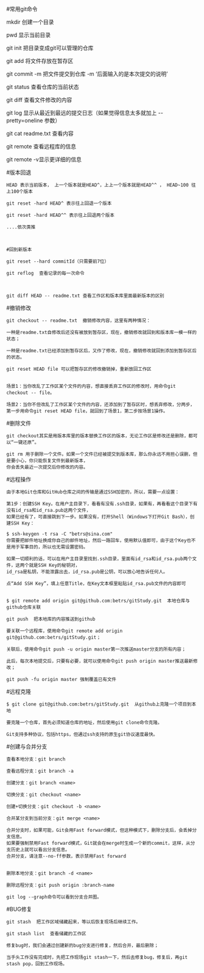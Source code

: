 #常用git命令

mkdir   创建一个目录

pwd  显示当前目录

git init  把目录变成git可以管理的仓库

git add  将文件存放在暂存区

git commit -m  把文件提交到仓库   -m  ‘后面输入的是本次提交的说明’

git status  查看仓库的当前状态

git diff  查看文件修改的内容

git log   显示从最近到最远的提交日志（如果觉得信息太多就加上 --pretty=oneline 参数）


git cat readme.txt  查看内容

git remote  查看远程库的信息 

git remote -v显示更详细的信息


#版本回退

	HEAD 表示当前版本， 上一个版本就是HEAD^，上上一个版本就是HEAD^^ ， HEAD~100 往上100个版本

	git reset -hard HEAD^ 表示往上回退一个版本

	git reset -hard HEAD^^ 表示往上回退两个版本

	....依次类推

	

	#回到新版本
	
	git reset --hard commitId（只需要前7位）

	git reflog  查看记录的每一次命令	



	git diff HEAD -- readme.txt 查看工作区和版本库里面最新版本的区别


#撤销修改

	git checkout -- readme.txt  撤销修改内容，这里有两种情况：

	一种是readme.txt自修改后还没有被放到暂存区，现在，撤销修改就回到和版本库一模一样的状态；

	一种是readme.txt已经添加到暂存区后，又作了修改，现在，撤销修改就回到添加到暂存区后的状态。

	git reset HEAD file 可以把暂存区的修改撤销掉，重新放回工作区


	场景1：当你改乱了工作区某个文件的内容，想直接丢弃工作区的修改时，用命令git checkout -- file。

	场景2：当你不但改乱了工作区某个文件的内容，还添加到了暂存区时，想丢弃修改，分两步，
	第一步用命令git reset HEAD file，就回到了场景1，第二步按场景1操作。


#删除文件

	git checkout其实是用版本库里的版本替换工作区的版本，无论工作区是修改还是删除，都可以“一键还原”。
	
	git rm 用于删除一个文件。如果一个文件已经被提交到版本库，那么你永远不用担心误删，但是要小心，你只能恢复文件到最新版本，
	你会丢失最近一次提交后你修改的内容。


#远程操作


	由于本地Git仓库和GitHub仓库之间的传输是通过SSH加密的，所以，需要一点设置：

	第1步：创建SSH Key。在用户主目录下，看看有没有.ssh目录，如果有，再看看这个目录下有没有id_rsa和id_rsa.pub这两个文件，
	如果已经有了，可直接跳到下一步。如果没有，打开Shell（Windows下打开Git Bash），创建SSH Key：

	$ ssh-keygen -t rsa -C "betrs@sina.com"
	你需要把邮件地址换成你自己的邮件地址，然后一路回车，使用默认值即可，由于这个Key也不是用于军事目的，所以也无需设置密码。

	如果一切顺利的话，可以在用户主目录里找到.ssh目录，里面有id_rsa和id_rsa.pub两个文件，这两个就是SSH Key的秘钥对，
	id_rsa是私钥，不能泄露出去，id_rsa.pub是公钥，可以放心地告诉任何人。

	点“Add SSH Key”，填上任意Title，在Key文本框里粘贴id_rsa.pub文件的内容即可


	$ git remote add origin git@github.com:betrs/gitStudy.git  本地仓库与github仓库关联

	git push  把本地库的内容推送到github

	要关联一个远程库，使用命令git remote add origin git@github.com:betrs/gitStudy.git；

	关联后，使用命令git push -u origin master第一次推送master分支的所有内容；

	此后，每次本地提交后，只要有必要，就可以使用命令git push origin master推送最新修改；

	git push -fu origin master 强制覆盖已有文件



#远程克隆

	$ git clone git@github.com:betrs/gitStudy.git  从github上克隆一个项目到本地

	要克隆一个仓库，首先必须知道仓库的地址，然后使用git clone命令克隆。

	Git支持多种协议，包括https，但通过ssh支持的原生git协议速度最快。


#创建与合并分支

	查看本地分支：git branch

	查看远程分支：git branch -a

	创建分支：git branch <name>

	切换分支：git checkout <name>

	创建+切换分支：git checkout -b <name>

	合并某分支到当前分支：git merge <name>

	合并分支时，如果可能，Git会用Fast forward模式，但这种模式下，删除分支后，会丢掉分支信息。
	如果要强制禁用Fast forward模式，Git就会在merge时生成一个新的commit，这样，从分支历史上就可以看出分支信息。
	合并分支，请注意--no-ff参数，表示禁用Fast forward
	

	删除本地分支：git branch -d <name>

	删除远程分支：git push origin :branch-name

	git log --graph命令可以看到分支合并图。


#BUG修复

	git stash  把工作区域储藏起来，等以后恢复现场后继续工作。

	git stash list  查看储藏的工作区

	修复bug时，我们会通过创建新的bug分支进行修复，然后合并，最后删除；

	当手头工作没有完成时，先把工作现场git stash一下，然后去修复bug，修复后，再git stash pop，回到工作现场。